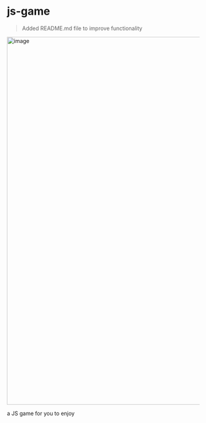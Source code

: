 # js-game

> Added README.md file to improve functionality

<img width="960" alt="image" src="https://user-images.githubusercontent.com/124109808/215943828-a5ba22c3-af4f-49b7-8f56-7124e99cf681.png">


a JS game for you to enjoy
